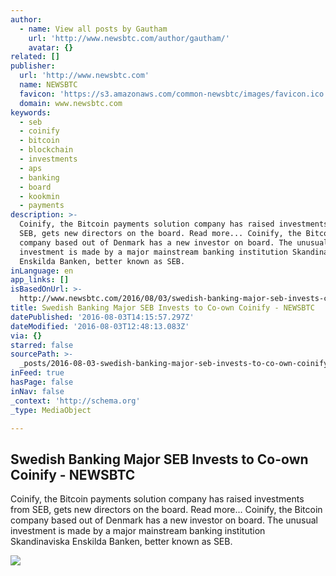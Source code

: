```yaml
---
author:
  - name: View all posts by Gautham
    url: 'http://www.newsbtc.com/author/gautham/'
    avatar: {}
related: []
publisher:
  url: 'http://www.newsbtc.com'
  name: NEWSBTC
  favicon: 'https://s3.amazonaws.com/common-newsbtc/images/favicon.ico'
  domain: www.newsbtc.com
keywords:
  - seb
  - coinify
  - bitcoin
  - blockchain
  - investments
  - aps
  - banking
  - board
  - kookmin
  - payments
description: >-
  Coinify, the Bitcoin payments solution company has raised investments from
  SEB, gets new directors on the board. Read more... Coinify, the Bitcoin
  company based out of Denmark has a new investor on board. The unusual
  investment is made by a major mainstream banking institution Skandinaviska
  Enskilda Banken, better known as SEB.
inLanguage: en
app_links: []
isBasedOnUrl: >-
  http://www.newsbtc.com/2016/08/03/swedish-banking-major-seb-invests-co-coinify/
title: Swedish Banking Major SEB Invests to Co-own Coinify - NEWSBTC
datePublished: '2016-08-03T14:15:57.297Z'
dateModified: '2016-08-03T12:48:13.083Z'
via: {}
starred: false
sourcePath: >-
  _posts/2016-08-03-swedish-banking-major-seb-invests-to-co-own-coinify-newsbt.md
inFeed: true
hasPage: false
inNav: false
_context: 'http://schema.org'
_type: MediaObject

---
```

<article style=""><h1>Swedish Banking Major SEB Invests to Co-own Coinify - NEWSBTC</h1><p>Coinify, the Bitcoin payments solution company has raised investments from SEB, gets new directors on the board. Read more... Coinify, the Bitcoin company based out of Denmark has a new investor on board. The unusual investment is made by a major mainstream banking institution Skandinaviska Enskilda Banken, better known as SEB.</p><img src="http://s3.amazonaws.com/main-newsbtc-images/2016/08/03125938/SEB.jpg" /></article>